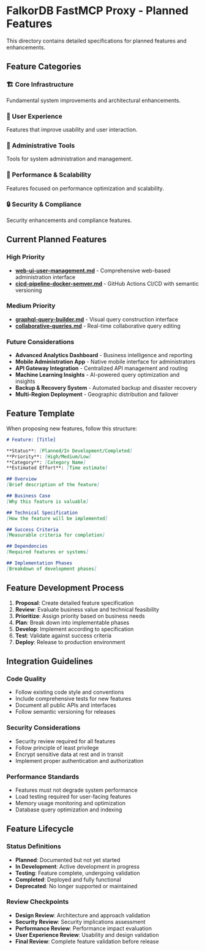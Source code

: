 # FalkorDB FastMCP Proxy - Planned Features

This directory contains detailed specifications for planned features and enhancements.

## Feature Categories

### 🏗️ Core Infrastructure
Fundamental system improvements and architectural enhancements.

### 👥 User Experience
Features that improve usability and user interaction.

### 🔧 Administrative Tools
Tools for system administration and management.

### 🚀 Performance & Scalability
Features focused on performance optimization and scalability.

### 🔒 Security & Compliance
Security enhancements and compliance features.

## Current Planned Features

### High Priority
- **[web-ui-user-management.md](./web-ui-user-management.md)** - Comprehensive web-based administration interface
- **[cicd-pipeline-docker-semver.md](./cicd-pipeline-docker-semver.md)** - GitHub Actions CI/CD with semantic versioning

### Medium Priority
- **[graphql-query-builder.md](./graphql-query-builder.md)** - Visual query construction interface
- **[collaborative-queries.md](./collaborative-queries.md)** - Real-time collaborative query editing

### Future Considerations
- **Advanced Analytics Dashboard** - Business intelligence and reporting
- **Mobile Administration App** - Native mobile interface for administrators  
- **API Gateway Integration** - Centralized API management and routing
- **Machine Learning Insights** - AI-powered query optimization and insights
- **Backup & Recovery System** - Automated backup and disaster recovery
- **Multi-Region Deployment** - Geographic distribution and failover

## Feature Template

When proposing new features, follow this structure:

```markdown
# Feature: [Title]

**Status**: [Planned/In Development/Completed]  
**Priority**: [High/Medium/Low]  
**Category**: [Category Name]  
**Estimated Effort**: [Time estimate]  

## Overview
[Brief description of the feature]

## Business Case
[Why this feature is valuable]

## Technical Specification
[How the feature will be implemented]

## Success Criteria
[Measurable criteria for completion]

## Dependencies
[Required features or systems]

## Implementation Phases
[Breakdown of development phases]
```

## Feature Development Process

1. **Proposal**: Create detailed feature specification
2. **Review**: Evaluate business value and technical feasibility
3. **Prioritize**: Assign priority based on business needs
4. **Plan**: Break down into implementable phases
5. **Develop**: Implement according to specification
6. **Test**: Validate against success criteria
7. **Deploy**: Release to production environment

## Integration Guidelines

### Code Quality
- Follow existing code style and conventions
- Include comprehensive tests for new features
- Document all public APIs and interfaces
- Follow semantic versioning for releases

### Security Considerations
- Security review required for all features
- Follow principle of least privilege
- Encrypt sensitive data at rest and in transit
- Implement proper authentication and authorization

### Performance Standards
- Features must not degrade system performance
- Load testing required for user-facing features
- Memory usage monitoring and optimization
- Database query optimization and indexing

## Feature Lifecycle

### Status Definitions
- **Planned**: Documented but not yet started
- **In Development**: Active development in progress
- **Testing**: Feature complete, undergoing validation
- **Completed**: Deployed and fully functional
- **Deprecated**: No longer supported or maintained

### Review Checkpoints
- **Design Review**: Architecture and approach validation
- **Security Review**: Security implications assessment  
- **Performance Review**: Performance impact evaluation
- **User Experience Review**: Usability and design validation
- **Final Review**: Complete feature validation before release